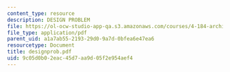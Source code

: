 ```yaml
---
content_type: resource
description: DESIGN PROBLEM
file: https://ol-ocw-studio-app-qa.s3.amazonaws.com/courses/4-184-architectural-design-workshops-computational-design-for-housing-spring-2002/9c05d0b02eac45d7aa9d05f2e954aef4_designprob.pdf
file_type: application/pdf
parent_uid: a1a7ab55-2193-29d0-9a7d-0bfea6e47ea6
resourcetype: Document
title: designprob.pdf
uid: 9c05d0b0-2eac-45d7-aa9d-05f2e954aef4
---
```

